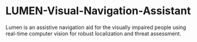 # LUMEN-Visual-Navigation-Assistant

Lumen is an assistive navigation aid for the visually impaired people using real-time computer vision for robust localization and threat assessment.
